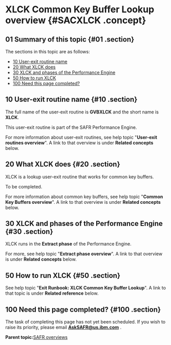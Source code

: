 # XLCK Common Key Buffer Lookup overview {#SACXLCK .concept}

## 01 Summary of this topic {#01 .section}

The sections in this topic are as follows:

-   [10 User-exit routine name](SACXLCK.md#10)
-   [20 What XLCK does](SACXLCK.md#20)
-   [30 XLCK and phases of the Performance Engine](SACXLCK.md#30)
-   [50 How to run XLCK](SACXLCK.md#50)
-   [100 Need this page completed?](SACXLCK.md#100)

## 10 User-exit routine name {#10 .section}

The full name of the user-exit routine is **GVBXLCK** and the short name is **XLCK**.

This user-exit routine is part of the SAFR Performance Engine.

For more information about user-exit routines, see help topic "**User-exit routines overview**". A link to that overview is under **Related concepts** below.

## 20 What XLCK does {#20 .section}

XLCK is a lookup user-exit routine that works for common key buffers.

To be completed.

For more information about common key buffers, see help topic "**Common Key Buffers overview**". A link to that overview is under **Related concepts** below.

## 30 XLCK and phases of the Performance Engine {#30 .section}

XLCK runs in the **Extract phase** of the Performance Engine.

For more, see help topic "**Extract phase overview**". A link to that overview is under **Related concepts** below.

## 50 How to run XLCK {#50 .section}

See help topic "**Exit Runbook: XLCK Common Key Buffer Lookup**". A link to that topic is under **Related reference** below.

## 100 Need this page completed? {#100 .section}

The task of completing this page has not yet been scheduled. If you wish to raise its priority, please email **AskSAFR@us.ibm.com** .

**Parent topic:**[SAFR overviews](../html/AAR450Overviews.md)

